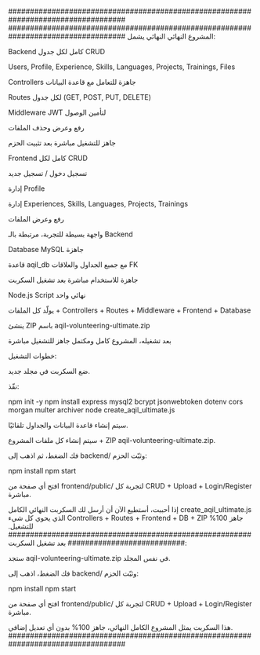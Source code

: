 ###################################################################################
###################################################################################
المشروع النهائي النهائي يشمل:

Backend كامل لكل جدول CRUD

Users, Profile, Experience, Skills, Languages, Projects, Trainings, Files

Controllers جاهزة للتعامل مع قاعدة البيانات

Routes لكل جدول (GET, POST, PUT, DELETE)

Middleware JWT لتأمين الوصول

رفع وعرض وحذف الملفات

جاهز للتشغيل مباشرة بعد تثبيت الحزم

Frontend كامل لكل CRUD

تسجيل دخول / تسجيل جديد

إدارة Profile

إدارة Experiences, Skills, Languages, Projects, Trainings

رفع وعرض الملفات

واجهة بسيطة للتجربة، مرتبطة بالـ Backend

Database MySQL جاهزة

قاعدة aqil_db مع جميع الجداول والعلاقات FK

جاهزة للاستخدام مباشرة بعد تشغيل السكربت

Node.js Script نهائي واحد

يولّد كل الملفات + Controllers + Routes + Middleware + Frontend + Database

ينشئ ZIP باسم aqil-volunteering-ultimate.zip

بعد تشغيله، المشروع كامل ومكتمل جاهز للتشغيل مباشرة

خطوات التشغيل:

ضع السكربت في مجلد جديد.

نفّذ:

npm init -y
npm install express mysql2 bcrypt jsonwebtoken dotenv cors morgan multer archiver
node create_aqil_ultimate.js


سيتم إنشاء قاعدة البيانات والجداول تلقائيًا.

سيتم إنشاء كل ملفات المشروع + ZIP aqil-volunteering-ultimate.zip.

فك الضغط، ثم اذهب إلى backend/ وثبّت الحزم:

npm install
npm start


افتح أي صفحة من frontend/public/ لتجربة كل CRUD + Upload + Login/Register مباشرة.

إذا أحببت، أستطيع الآن أن أرسل لك السكربت النهائي الكامل create_aqil_ultimate.js الذي يحوي كل شيء Controllers + Routes + Frontend + DB + ZIP جاهز 100% للتشغيل.
###################################################################################
بعد تشغيل السكربت:

ستجد aqil-volunteering-ultimate.zip في نفس المجلد.

فك الضغط، اذهب إلى backend/ وثبّت الحزم:

npm install
npm start


افتح أي صفحة من frontend/public/ لتجربة كل CRUD + Upload + Login/Register مباشرة.

هذا السكربت يمثل المشروع الكامل النهائي، جاهز 100% بدون أي تعديل إضافي.
###################################################################################